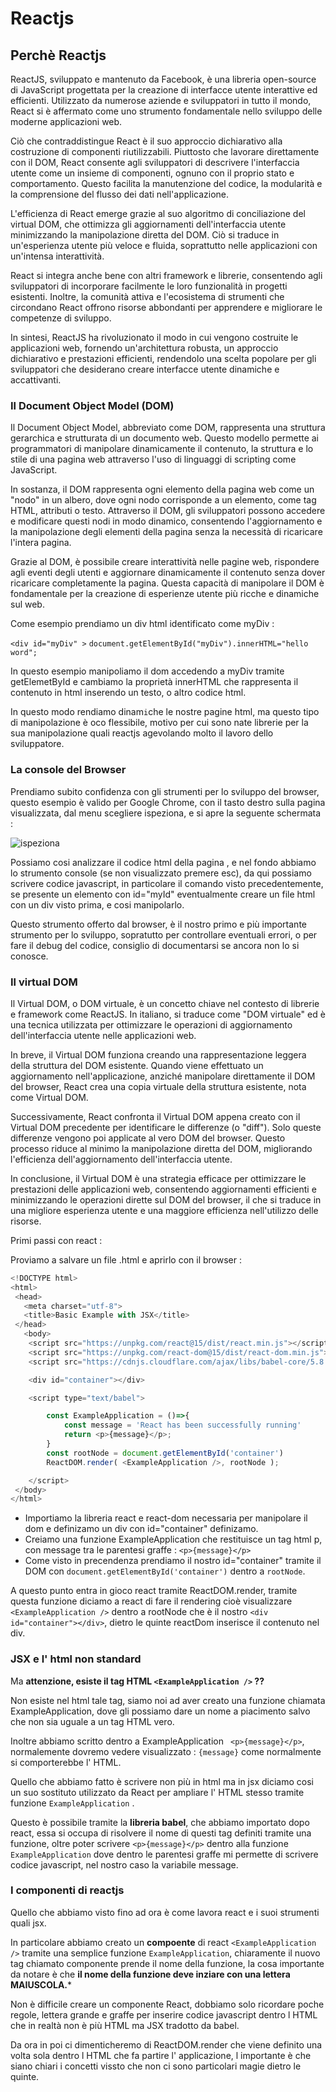 # ​Reactjs

## ​Perchè Reactjs

ReactJS, sviluppato e mantenuto da Facebook, è una libreria open-source di JavaScript progettata per la creazione di interfacce utente interattive ed efficienti. Utilizzato da numerose aziende e sviluppatori in tutto il mondo, React si è affermato come uno strumento fondamentale nello sviluppo delle moderne applicazioni web.

Ciò che contraddistingue React è il suo approccio dichiarativo alla costruzione di componenti riutilizzabili. Piuttosto che lavorare direttamente con il DOM, React consente agli sviluppatori di descrivere l'interfaccia utente come un insieme di componenti, ognuno con il proprio stato e comportamento. Questo facilita la manutenzione del codice, la modularità e la comprensione del flusso dei dati nell'applicazione.

L'efficienza di React emerge grazie al suo algoritmo di conciliazione del virtual DOM, che ottimizza gli aggiornamenti dell'interfaccia utente minimizzando la manipolazione diretta del DOM. Ciò si traduce in un'esperienza utente più veloce e fluida, soprattutto nelle applicazioni con un'intensa interattività.

React si integra anche bene con altri framework e librerie, consentendo agli sviluppatori di incorporare facilmente le loro funzionalità in progetti esistenti. Inoltre, la comunità attiva e l'ecosistema di strumenti che circondano React offrono risorse abbondanti per apprendere e migliorare le competenze di sviluppo.

In sintesi, ReactJS ha rivoluzionato il modo in cui vengono costruite le applicazioni web, fornendo un'architettura robusta, un approccio dichiarativo e prestazioni efficienti, rendendolo una scelta popolare per gli sviluppatori che desiderano creare interfacce utente dinamiche e accattivanti.

### ​Il Document Object Model (DOM)

Il Document Object Model, abbreviato come DOM, rappresenta una struttura gerarchica e strutturata di un documento web. Questo modello permette ai programmatori di manipolare dinamicamente il contenuto, la struttura e lo stile di una pagina web attraverso l'uso di linguaggi di scripting come JavaScript.

In sostanza, il DOM rappresenta ogni elemento della pagina web come un "nodo" in un albero, dove ogni nodo corrisponde a un elemento, come tag HTML, attributi o testo. Attraverso il DOM, gli sviluppatori possono accedere e modificare questi nodi in modo dinamico, consentendo l'aggiornamento e la manipolazione degli elementi della pagina senza la necessità di ricaricare l'intera pagina.

Grazie al DOM, è possibile creare interattività nelle pagine web, rispondere agli eventi degli utenti e aggiornare dinamicamente il contenuto senza dover ricaricare completamente la pagina. Questa capacità di manipolare il DOM è fondamentale per la creazione di esperienze utente più ricche e dinamiche sul web.

Come esempio prendiamo un div html identificato come myDiv :

`<div id="myDiv" >`
`document.getElementById("myDiv").innerHTML="hello word";`

In questo esempio manipoliamo il dom accedendo a myDiv tramite getElemetById e cambiamo la proprietà innerHTML che rappresenta il contenuto in html inserendo un testo, o altro codice html.

In questo modo rendiamo dinam`i`che le nostre pagine html, ma questo tipo di manipolazione è oco flessibile, motivo per cui sono nate librerie per la sua manipolazione quali reactjs agevolando molto il lavoro dello sviluppatore.

### ​La console del Browser

Prendiamo subito confidenza con gli strumenti per lo sviluppo del browser, questo esempio è valido per Google Chrome, con il tasto destro sulla pagina visualizzata, dal menu scegliere ispeziona, e si apre la seguente schermata :

![ispeziona](/img/react/ispeziona.png)

Possiamo cosi analizzare il codice html della pagina , e nel fondo abbiamo lo strumento console (se non visualizzato premere esc), da qui possiamo scrivere codice javascript, in particolare il comando visto precedentemente, se presente un elemento con id="myId" eventualmente creare un file html con un div visto prima, e cosi manipolarlo.

Questo strumento offerto dal browser, è il nostro primo e più importante strumento per lo sviluppo, sopratutto per controllare eventuali errori, o per fare il debug del codice, consiglio di documentarsi se ancora non lo si conosce.

### ​Il virtual DOM

Il Virtual DOM, o DOM virtuale, è un concetto chiave nel contesto di librerie e framework come ReactJS. In italiano, si traduce come "DOM virtuale" ed è una tecnica utilizzata per ottimizzare le operazioni di aggiornamento dell'interfaccia utente nelle applicazioni web.

In breve, il Virtual DOM funziona creando una rappresentazione leggera della struttura del DOM esistente. Quando viene effettuato un aggiornamento nell'applicazione, anziché manipolare direttamente il DOM del browser, React crea una copia virtuale della struttura esistente, nota come Virtual DOM.

Successivamente, React confronta il Virtual DOM appena creato con il Virtual DOM precedente per identificare le differenze (o "diff"). Solo queste differenze vengono poi applicate al vero DOM del browser. Questo processo riduce al minimo la manipolazione diretta del DOM, migliorando l'efficienza dell'aggiornamento dell'interfaccia utente.

In conclusione, il Virtual DOM è una strategia efficace per ottimizzare le prestazioni delle applicazioni web, consentendo aggiornamenti efficienti e minimizzando le operazioni dirette sul DOM del browser, il che si traduce in una migliore esperienza utente e una maggiore efficienza nell'utilizzo delle risorse.

Primi passi con react :

Proviamo a salvare un file .html e aprirlo con il browser :

```javascript
<!DOCTYPE html>
<html>
 <head>
   <meta charset="utf-8">
   <title>Basic Example with JSX</title>
 </head>
   <body>
    <script src="https://unpkg.com/react@15/dist/react.min.js"></script>
    <script src="https://unpkg.com/react-dom@15/dist/react-dom.min.js"></script>
    <script src="https://cdnjs.cloudflare.com/ajax/libs/babel-core/5.8.24/browser.min.js"></script>

    <div id="container"></div>

    <script type="text/babel">

        const ExampleApplication = ()=>{
            const message = 'React has been successfully running'
            return <p>{message}</p>;
        }
        const rootNode = document.getElementById('container')
        ReactDOM.render( <ExampleApplication />, rootNode );

    </script>
 </body>
</html>
```

- Importiamo la libreria react e react-dom necessaria per manipolare il dom e definizamo un div con id="container" definizamo.
- Creiamo una funzione ExampleApplication che restituisce un tag html p, con message tra le parentesi graffe : `<p>{message}</p>`
- Come visto in precendenza prendiamo il nostro id="container" tramite il DOM con `document.getElementById('container')` dentro a `rootNode`.

A questo punto entra in gioco react tramite
ReactDOM.render, tramite questa funzione diciamo a react di fare il rendering cioè visualizzare `<ExampleApplication />` dentro a rootNode che è il nostro `<div id="container"></div>`, dietro le quinte reactDom inserisce il contenuto nel div.

### JSX e l' html non standard

Ma **attenzione, esiste il tag HTML `<ExampleApplication />` ??**

Non esiste nel html tale tag, siamo noi ad aver creato una funzione chiamata ExampleApplication, dove gli possiamo dare un nome a piacimento salvo che non sia uguale a un tag HTML vero.

Inoltre abbiamo scritto dentro a ExampleApplication ` <p>{message}</p>`, normalemente dovremo vedere visualizzato : `{message}` come normalmente si comporterebbe l' HTML.

Quello che abbiamo fatto è scrivere non più in html ma in jsx diciamo cosi un suo sostituto utilizzato da React per ampliare l' HTML stesso tramite funzione `ExampleApplication` .

Questo è possibile tramite la **libreria babel**, che abbiamo importato dopo react, essa si occupa di risolvere il nome di questi tag definiti tramite una funzione, oltre poter scrivere `<p>{message}</p>` dentro alla funzione `ExampleApplication` dove dentro le parentesi graffe mi permette di scrivere codice javascript, nel nostro caso la variabile message.

### I componenti di reactjs

Quello che abbiamo visto fino ad ora è come lavora react e i suoi strumenti quali jsx.

In particolare abbiamo creato un **compoente** di react  `<ExampleApplication />`  tramite una semplice funzione  `ExampleApplication`, chiaramente il nuovo tag chiamato componente prende il nome della funzione, la cosa importante da notare è che **il nome della funzione deve inziare con una lettera MAIUSCOLA.***

Non è difficile creare un componente React, dobbiamo solo ricordare poche regole, lettera grande e graffe per inserire codice javascript dentro l HTML che in realtà non è più HTML ma JSX tradotto da babel.

Da ora in poi ci dimenticheremo di ReactDOM.render che viene definito una volta sola dentro l HTML che fa partire l' applicazione, l importante è che siano chiari i concetti vissto che non ci sono particolari magie dietro le quinte.
